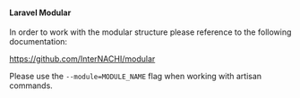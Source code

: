 #### Laravel Modular

In order to work with the modular structure please reference to the following documentation:

https://github.com/InterNACHI/modular

Please use the `--module=MODULE_NAME` flag when working with artisan commands.
